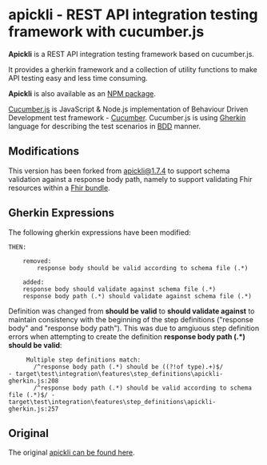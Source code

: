 # apickli - REST API integration testing framework with cucumber.js

**Apickli** is a REST API integration testing framework based on cucumber.js.

It provides a gherkin framework and a collection of utility functions to make API testing easy and less time consuming.

**Apickli** is also available as an [NPM package](https://www.npmjs.com/package/apickli).

[Cucumber.js](https://github.com/cucumber/cucumber-js) is JavaScript & Node.js implementation of Behaviour Driven Development test framework - [Cucumber](http://cukes.info/). Cucumber.js is using [Gherkin](http://cukes.info/gherkin.html) language for describing the test scenarios in [BDD](http://en.wikipedia.org/wiki/Behavior-driven_development) manner.  

## Modifications

This version has been forked from apickli@1.7.4 to support schema validation against a response body path, namely to support validating Fhir resources within a [Fhir bundle](https://hl7.org/fhir/DSTU2/bundle.html). 

## Gherkin Expressions
The following gherkin expressions have been modified:

```
THEN:

	removed:
    	response body should be valid according to schema file (.*)
	
	added:
	response body should validate against schema file (.*)
	response body path (.*) should validate against schema file (.*)
```

Definition was changed from **should be valid** to **should validate against** to maintain consistency with the beginning of the step definitions ("response body" and "response body path").  This was due to amgiuous step definition errors when attempting to create the definition **response body path (.*) should be valid**:

```
     Multiple step definitions match:
       /^response body path (.*) should be ((?!of type).+)$/                     - target\test\integration\features\step_definitions\apickli-gherkin.js:208
       /^response body path (.*) should be valid according to schema file (.*)$/ - target\test\integration\features\step_definitions\apickli-gherkin.js:257
```

## Original

The original [apickli can be found here](https://github.com/apickli/apickli).
